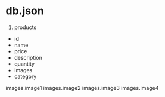 # db.json

1. products

- id
- name
- price
- description
- quantity
- images
- category

<!--
"images": {
  "image1": "https://sneakerdaily.vn/wp-content/uploads/2024/01/Giay-WMNS-Air-Jordan-1-Low-SE-Year-of-the-Dragon-FJ5735-100.jpg.webp",
  "image2": "https://sneakerdaily.vn/wp-content/uploads/2024/01/68.jpg.webp"
}
      -->

images.image1
images.image2
images.image3
images.image4
